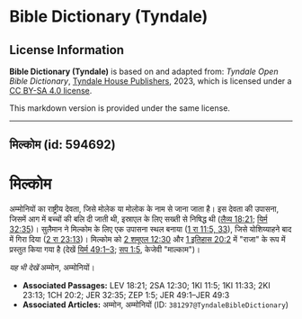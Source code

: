 # Bible Dictionary (Tyndale)

## License Information

**Bible Dictionary (Tyndale)** is based on and adapted from: _Tyndale Open Bible Dictionary_, [Tyndale House Publishers](https://tyndaleopenresources.com/), 2023, which is licensed under a [CC BY-SA 4.0 license](https://creativecommons.org/licenses/by-sa/4.0/legalcode.en).

This markdown version is provided under the same license.



--------------------------------

## मिल्कोम (id: 594692)

मिल्कोम
=======

अम्मोनियों का राष्ट्रीय देवता, जिसे मोलेक या मोलोक के नाम से जाना जाता है। इस देवता की उपासना, जिसमें आग में बच्चों की बलि दी जाती थी, इस्राएल के लिए सख्ती से निषिद्ध थी ([लैव्य 18:21](https://ref.ly/Lev18:21); [यिर्म 32:35](https://ref.ly/Jer32:35))। सुलैमान ने मिल्कोम के लिए एक उपासना स्थल बनाया ([1 रा 11:5, 33](https://ref.ly/1Kgs11:5,1Kgs11:33)), जिसे योशिय्याहने बाद में गिरा दिया ([2 रा 23:13](https://ref.ly/2Kgs23:13))। मिल्कोम को [2 शमूएल 12:30](https://ref.ly/2Sam12:30) और [1 इतिहास 20:2](https://ref.ly/1Chr20:2) में "राजा" के रूप में प्रस्तुत किया गया है (देखें [यिर्म 49:1–3](https://ref.ly/Jer49:1-Jer49:3); [सप 1:5](https://ref.ly/Zeph1:5), केजेवी "माल्काम")।

*यह भी देखें* अम्मोन, अम्मोनियों।

* **Associated Passages:** LEV 18:21; 2SA 12:30; 1KI 11:5; 1KI 11:33; 2KI 23:13; 1CH 20:2; JER 32:35; ZEP 1:5; JER 49:1–JER 49:3
* **Associated Articles:** अम्मोन, अम्मोनियों (ID: `381297@TyndaleBibleDictionary`)

